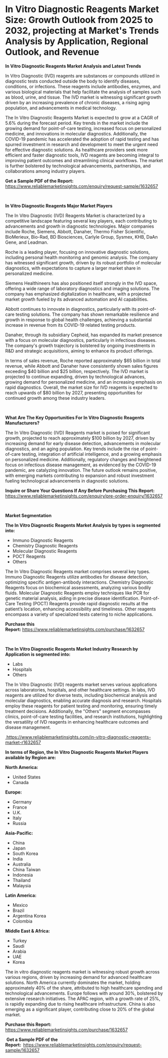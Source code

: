 <p><h1>In Vitro Diagnostic Reagents Market Size: Growth Outlook from 2025 to 2032, projecting at Market's Trends Analysis by Application, Regional Outlook, and Revenue</h1></p><p><strong>In Vitro Diagnostic Reagents Market Analysis and Latest Trends</strong></p>
<p><p>In Vitro Diagnostic (IVD) reagents are substances or compounds utilized in diagnostic tests conducted outside the body to identify diseases, conditions, or infections. These reagents include antibodies, enzymes, and various biological materials that help facilitate the analysis of samples such as blood, urine, and tissue. The IVD market is witnessing significant growth driven by an increasing prevalence of chronic diseases, a rising aging population, and advancements in medical technology.</p><p>The In Vitro Diagnostic Reagents Market is expected to grow at a CAGR of 5.6% during the forecast period. Key trends in the market include the growing demand for point-of-care testing, increased focus on personalized medicine, and innovations in molecular diagnostics. Additionally, the COVID-19 pandemic has accelerated the adoption of rapid testing and has spurred investment in research and development to meet the urgent need for effective diagnostic solutions. As healthcare providers seek more efficient and faster diagnostic tools, IVD reagents are becoming integral to improving patient outcomes and streamlining clinical workflows. The market is further bolstered by technological advancements, partnerships, and collaborations among industry players.</p></p>
<p><strong>Get a Sample PDF of the Report:&nbsp;</strong> <a href="https://www.reliablemarketinsights.com/enquiry/request-sample/1632657?utm_campaign=3326&utm_medium=2&utm_source=Github&utm_content=ia&utm_term=19042025&utm_id=in-vitro-diagnostic-reagents">https://www.reliablemarketinsights.com/enquiry/request-sample/1632657</a></p>
<p>&nbsp;</p>
<p><strong>In Vitro Diagnostic Reagents Major Market Players</strong></p>
<p><p>The In Vitro Diagnostic (IVD) Reagents Market is characterized by a competitive landscape featuring several key players, each contributing to advancements and growth in diagnostic technologies. Major companies include Roche, Siemens, Abbott, Danaher, Thermo Fisher Scientific, BioMerieux, Bio-Rad, BD Biosciences, Carlyle Group, Sysmex, KHB, DaAn Gene, and Leadman.</p><p>Roche is a leading player, focusing on innovative diagnostic solutions, including personal health monitoring and genomic analysis. The company has witnessed significant growth, driven by its robust portfolio of molecular diagnostics, with expectations to capture a larger market share in personalized medicine.</p><p>Siemens Healthineers has also positioned itself strongly in the IVD space, offering a wide range of laboratory diagnostics and imaging solutions. The company has emphasized digitalization in healthcare, with a projected market growth fueled by its advanced automation and AI capabilities.</p><p>Abbott continues to innovate in diagnostics, particularly with its point-of-care testing solutions. The company has shown remarkable resilience and growth in response to global health challenges, achieving a substantial increase in revenue from its COVID-19 related testing products.</p><p>Danaher, through its subsidiary Cepheid, has expanded its market presence with a focus on molecular diagnostics, particularly in infectious diseases. The company's growth trajectory is bolstered by ongoing investments in R&D and strategic acquisitions, aiming to enhance its product offerings.</p><p>In terms of sales revenue, Roche reported approximately $65 billion in total revenue, while Abbott and Danaher have consistently shown sales figures exceeding $40 billion and $25 billion, respectively. The IVD market is projected to continue expanding, driven by technological advances, growing demand for personalized medicine, and an increasing emphasis on rapid diagnostics. Overall, the market size for IVD reagents is expected to reach upwards of $80 billion by 2027, presenting opportunities for continued growth among these industry leaders.</p></p>
<p>&nbsp;</p>
<p><strong>What Are The Key Opportunities For In Vitro Diagnostic Reagents Manufacturers?</strong></p>
<p><p>The In Vitro Diagnostic (IVD) Reagents market is poised for significant growth, projected to reach approximately $100 billion by 2027, driven by increasing demand for early disease detection, advancements in molecular diagnostics, and an aging population. Key trends include the rise of point-of-care testing, integration of artificial intelligence, and a growing emphasis on personalized medicine. Additionally, regulatory changes and heightened focus on infectious disease management, as evidenced by the COVID-19 pandemic, are catalyzing innovation. The future outlook remains positive, with emerging markets contributing to expansion and robust investment fueling technological advancements in diagnostic solutions.</p></p>
<p><strong>Inquire or Share Your Questions If Any Before Purchasing This Report:</strong> <a href="https://www.reliablemarketinsights.com/enquiry/pre-order-enquiry/1632657?utm_campaign=3326&utm_medium=2&utm_source=Github&utm_content=ia&utm_term=19042025&utm_id=in-vitro-diagnostic-reagents">https://www.reliablemarketinsights.com/enquiry/pre-order-enquiry/1632657</a></p>
<p>&nbsp;</p>
<p><strong>Market Segmentation</strong></p>
<p><strong>The In Vitro Diagnostic Reagents Market Analysis by types is segmented into:</strong></p>
<p><ul><li>Immuno Diagnostic Reagents</li><li>Chemistry Diagnostic Reagents</li><li>Molecular Diagnostic Reagents</li><li>POCT Reagents</li><li>Others</li></ul></p>
<p><p>The In Vitro Diagnostic Reagents market comprises several key types. Immuno Diagnostic Reagents utilize antibodies for disease detection, optimizing specific antigen-antibody interactions. Chemistry Diagnostic Reagents focus on biochemical assessments, analyzing various bodily fluids. Molecular Diagnostic Reagents employ techniques like PCR for genetic material analysis, aiding in precise disease identification. Point-of-Care Testing (POCT) Reagents provide rapid diagnostic results at the patient’s location, enhancing accessibility and timeliness. Other reagents encompass a variety of specialized tests catering to niche applications.</p></p>
<p><strong>Purchase this Report:&nbsp;</strong><a href="https://www.reliablemarketinsights.com/purchase/1632657?utm_campaign=3326&utm_medium=2&utm_source=Github&utm_content=ia&utm_term=19042025&utm_id=in-vitro-diagnostic-reagents">https://www.reliablemarketinsights.com/purchase/1632657</a></p>
<p>&nbsp;</p>
<p><strong>The In Vitro Diagnostic Reagents Market Industry Research by Application is segmented into:</strong></p>
<p><ul><li>Labs</li><li>Hospitals</li><li>Others</li></ul></p>
<p><p>The In Vitro Diagnostic (IVD) reagents market serves various applications across laboratories, hospitals, and other healthcare settings. In labs, IVD reagents are utilized for diverse tests, including biochemical analysis and molecular diagnostics, enabling accurate diagnosis and research. Hospitals employ these reagents for patient testing and monitoring, ensuring timely treatment decisions. Additionally, the "Others" segment encompasses clinics, point-of-care testing facilities, and research institutions, highlighting the versatility of IVD reagents in enhancing healthcare outcomes and disease management.</p></p>
<p><a href="https://www.reliablemarketinsights.com/in-vitro-diagnostic-reagents-market-r1632657?utm_campaign=3326&utm_medium=2&utm_source=Github&utm_content=ia&utm_term=19042025&utm_id=in-vitro-diagnostic-reagents">&nbsp;https://www.reliablemarketinsights.com/in-vitro-diagnostic-reagents-market-r1632657</a></p>
<p><strong>In terms of Region, the In Vitro Diagnostic Reagents Market Players available by Region are:</strong></p>
<p>
    <p> <strong> North America: </strong>
        <ul>
            <li>United States</li>
            <li>Canada</li>
        </ul>
        </p> 
    <p> <strong> Europe: </strong>
        <ul>
            <li>Germany</li>
            <li>France</li>
            <li>U.K.</li>
            <li>Italy</li>
            <li>Russia</li>
        </ul>
        </p> 
    <p> <strong> Asia-Pacific: </strong>
        <ul>
            <li>China</li>
            <li>Japan</li>
            <li>South Korea</li>
            <li>India</li>
            <li>Australia</li>
            <li>China Taiwan</li>
            <li>Indonesia</li>
            <li>Thailand</li>
            <li>Malaysia</li>
        </ul>
        </p> 
    <p> <strong> Latin America: </strong>
        <ul>
            <li>Mexico</li>
            <li>Brazil</li>
            <li>Argentina Korea</li>
            <li>Colombia</li>
        </ul>
        </p> 
    <p> <strong> Middle East & Africa: </strong>
        <ul>
            <li>Turkey</li>
            <li>Saudi</li>
            <li>Arabia</li>
            <li>UAE</li>
            <li>Korea</li>
        </ul>
    </p>
    </p>
<p><p>The in vitro diagnostic reagents market is witnessing robust growth across various regions, driven by increasing demand for advanced healthcare solutions. North America currently dominates the market, holding approximately 40% of the share, attributed to high healthcare spending and technological advancements. Europe follows with around 30%, bolstered by extensive research initiatives. The APAC region, with a growth rate of 25%, is rapidly expanding due to rising healthcare infrastructure. China is also emerging as a significant player, contributing close to 20% of the global market.</p></p>
<p><strong>Purchase this Report: </strong><a href="https://www.reliablemarketinsights.com/purchase/1632657?utm_campaign=3326&utm_medium=2&utm_source=Github&utm_content=ia&utm_term=19042025&utm_id=in-vitro-diagnostic-reagents">https://www.reliablemarketinsights.com/purchase/1632657</a></p>
<p>&nbsp;<strong>Get a Sample PDF of the Report:&nbsp;&nbsp;</strong><a href="https://www.reliablemarketinsights.com/enquiry/request-sample/1632657?utm_campaign=3326&utm_medium=2&utm_source=Github&utm_content=ia&utm_term=19042025&utm_id=in-vitro-diagnostic-reagents">https://www.reliablemarketinsights.com/enquiry/request-sample/1632657</a></p>
<p><strong></strong></p>
<p><p></p><p></p><p></p></p>